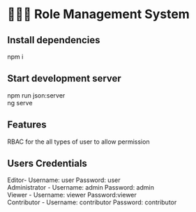 # 🧑🏻‍💻 Role Management System

## Install dependencies

npm i

## Start development server
npm run json:server <br/>
ng serve


## Features 
RBAC for the all types of user to allow permission

## Users Credentials
Editor- Username: user Password: user <br/>
Administrator - Username: admin Password: admin <br/>
Viewer - Username: viewer Password:viewer <br/>
Contributor - Username: contributor Password: contributor

